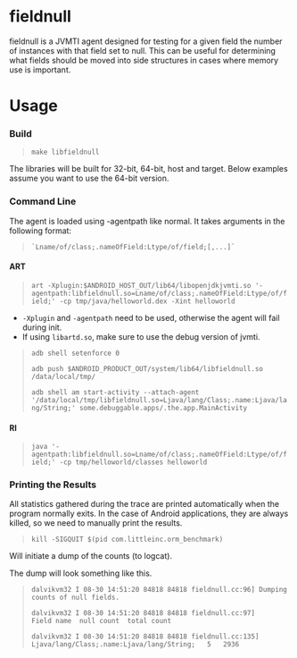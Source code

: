 # fieldnull

fieldnull is a JVMTI agent designed for testing for a given field the number of
instances with that field set to null. This can be useful for determining what
fields should be moved into side structures in cases where memory use is
important.

# Usage
### Build
>    `make libfieldnull`

The libraries will be built for 32-bit, 64-bit, host and target. Below examples
assume you want to use the 64-bit version.

### Command Line

The agent is loaded using -agentpath like normal. It takes arguments in the
following format:
>     `Lname/of/class;.nameOfField:Ltype/of/field;[,...]`

#### ART
>    `art -Xplugin:$ANDROID_HOST_OUT/lib64/libopenjdkjvmti.so '-agentpath:libfieldnull.so=Lname/of/class;.nameOfField:Ltype/of/field;' -cp tmp/java/helloworld.dex -Xint helloworld`

* `-Xplugin` and `-agentpath` need to be used, otherwise the agent will fail during init.
* If using `libartd.so`, make sure to use the debug version of jvmti.

>    `adb shell setenforce 0`
>
>    `adb push $ANDROID_PRODUCT_OUT/system/lib64/libfieldnull.so /data/local/tmp/`
>
>    `adb shell am start-activity --attach-agent '/data/local/tmp/libfieldnull.so=Ljava/lang/Class;.name:Ljava/lang/String;' some.debuggable.apps/.the.app.MainActivity`

#### RI
>    `java '-agentpath:libfieldnull.so=Lname/of/class;.nameOfField:Ltype/of/field;' -cp tmp/helloworld/classes helloworld`

### Printing the Results
All statistics gathered during the trace are printed automatically when the
program normally exits. In the case of Android applications, they are always
killed, so we need to manually print the results.

>    `kill -SIGQUIT $(pid com.littleinc.orm_benchmark)`

Will initiate a dump of the counts (to logcat).

The dump will look something like this.

> `dalvikvm32 I 08-30 14:51:20 84818 84818 fieldnull.cc:96] Dumping counts of null fields.`
>
> `dalvikvm32 I 08-30 14:51:20 84818 84818 fieldnull.cc:97] 	Field name	null count	total count`
>
> `dalvikvm32 I 08-30 14:51:20 84818 84818 fieldnull.cc:135] 	Ljava/lang/Class;.name:Ljava/lang/String;	5	2936`
